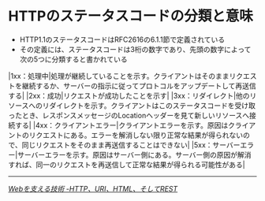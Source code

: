 # HTTPのステータスコードの分類と意味

- HTTP1.1のステータスコードはRFC2616の6.1.1節で定義されている
- その定義には、ステータスコードは3桁の数字であり、先頭の数字によって次の5つに分類すると書かれている

|1xx：処理中|処理が継続していることを示す。クライアントはそのままリクエストを継続するか、サーバーの指示に従ってプロトコルをアップデートして再送信する|
|2xx：成功|リクエストが成功したことを示す|
|3xx：リダイレクト|他のリソースへのリダイレクトを示す。クライアントはこのステータスコードを受け取ったとき、レスポンスメッセージのLocationヘッダーを見て新しいリソースへ接続する|
|4xx：クライアントエラー|クライアントエラーを示す。原因はクライアントのリクエストにある。エラーを解消しない限り正常な結果が得られないので、同じリクエストをそのまま再送信することはできない|
|5xx：サーバーエラー|サーバーエラーを示す。原因はサーバー側にある。サーバー側の原因が解消すれば、同一のリクエストを再送信して正常な結果が得られる可能性がある|

* * *

<cite>[Webを支える技術 -HTTP、URI、HTML、そしてREST](http://www.amazon.co.jp/o/ASIN/4774142042/ruedap-22/)</cite>
